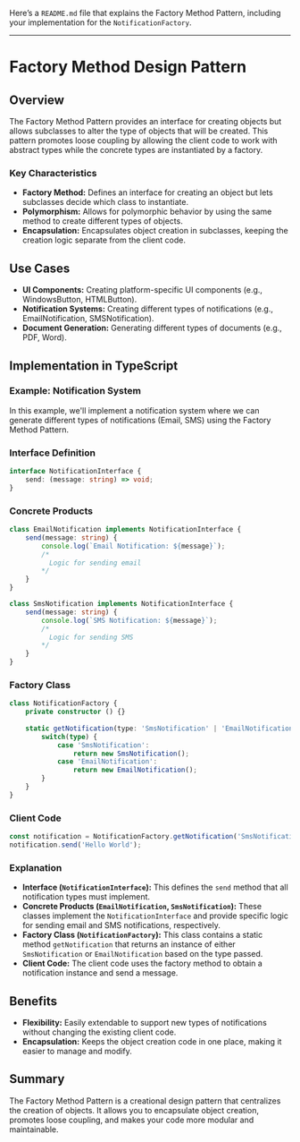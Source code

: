 Here’s a `README.md` file that explains the Factory Method Pattern, including your implementation for the `NotificationFactory`.

---

# Factory Method Design Pattern

## Overview

The Factory Method Pattern provides an interface for creating objects but allows subclasses to alter the type of objects that will be created. This pattern promotes loose coupling by allowing the client code to work with abstract types while the concrete types are instantiated by a factory.

### Key Characteristics
- **Factory Method:** Defines an interface for creating an object but lets subclasses decide which class to instantiate.
- **Polymorphism:** Allows for polymorphic behavior by using the same method to create different types of objects.
- **Encapsulation:** Encapsulates object creation in subclasses, keeping the creation logic separate from the client code.

## Use Cases
- **UI Components:** Creating platform-specific UI components (e.g., WindowsButton, HTMLButton).
- **Notification Systems:** Creating different types of notifications (e.g., EmailNotification, SMSNotification).
- **Document Generation:** Generating different types of documents (e.g., PDF, Word).

## Implementation in TypeScript

### Example: Notification System

In this example, we'll implement a notification system where we can generate different types of notifications (Email, SMS) using the Factory Method Pattern.

### Interface Definition

```typescript
interface NotificationInterface {
    send: (message: string) => void;
}
```

### Concrete Products

```typescript
class EmailNotification implements NotificationInterface {
    send(message: string) {
        console.log(`Email Notification: ${message}`);
        /*
          Logic for sending email
        */
    }
}

class SmsNotification implements NotificationInterface {
    send(message: string) {
        console.log(`SMS Notification: ${message}`);
        /*
          Logic for sending SMS
        */
    }
}
```

### Factory Class

```typescript
class NotificationFactory {
    private constructor () {}
    
    static getNotification(type: 'SmsNotification' | 'EmailNotification'): NotificationInterface {
        switch(type) {
            case 'SmsNotification': 
                return new SmsNotification();
            case 'EmailNotification': 
                return new EmailNotification();
        }
    }
}
```

### Client Code

```typescript
const notification = NotificationFactory.getNotification('SmsNotification');
notification.send('Hello World');
```

### Explanation

- **Interface (`NotificationInterface`):** This defines the `send` method that all notification types must implement.
- **Concrete Products (`EmailNotification`, `SmsNotification`):** These classes implement the `NotificationInterface` and provide specific logic for sending email and SMS notifications, respectively.
- **Factory Class (`NotificationFactory`):** This class contains a static method `getNotification` that returns an instance of either `SmsNotification` or `EmailNotification` based on the type passed.
- **Client Code:** The client code uses the factory method to obtain a notification instance and send a message.

## Benefits
- **Flexibility:** Easily extendable to support new types of notifications without changing the existing client code.
- **Encapsulation:** Keeps the object creation code in one place, making it easier to manage and modify.

## Summary
The Factory Method Pattern is a creational design pattern that centralizes the creation of objects. It allows you to encapsulate object creation, promotes loose coupling, and makes your code more modular and maintainable.
